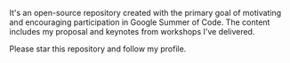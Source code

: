 It's an open-source repository created with the primary goal of motivating and encouraging participation in Google Summer of Code. The content includes my proposal and keynotes from workshops I've delivered.

Please star this repository and follow my profile.
